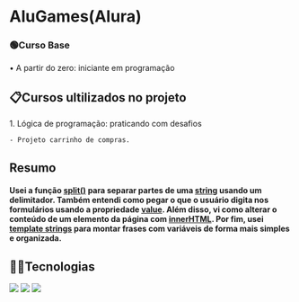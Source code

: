 <h1>AluGames(Alura)</h1>
<p></p>

<h3>🟢Curso Base</h3>
<p>• A partir do zero: iniciante em programação</p>

<h2>📋Cursos ultilizados no projeto</h2>
<p> 1. Lógica de programação: praticando com desafios
  
    - Projeto carrinho de compras.
    
</p>
<h2>Resumo</h2>

<h4>Usei a função <ins>split()</ins> para separar partes de uma <ins>string</ins> usando um delimitador. Também entendi como pegar o que o usuário digita nos formulários usando a propriedade <ins>value</ins>. Além disso, vi como alterar o conteúdo de um elemento da página com <ins>innerHTML</ins>. Por fim, usei <ins>template strings</ins> para montar frases com variáveis de forma mais simples e organizada.</h4>

## 👨‍💻Tecnologias
<div>
  <img src="https://img.shields.io/badge/HTML-orange?style=for-the-badge&logo=html5&logoColor=white">
  <img src="https://img.shields.io/badge/CSS-blue?&style=for-the-badge&logo=css3&logoColor=white">
  <img src="https://img.shields.io/badge/JavaScript-F7DF1E?style=for-the-badge&logo=javascript&logoColor=black">
